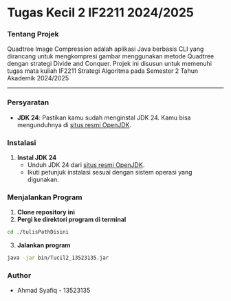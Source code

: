 # Tugas Kecil 2 IF2211 2024/2025

### Tentang Projek

Quadtree Image Compression adalah aplikasi Java berbasis CLI yang dirancang untuk mengkompresi gambar menggunakan metode Quadtree dengan strategi Divide and Conquer. Projek ini disusun untuk memenuhi tugas  mata kuliah IF2211 Strategi Algoritma pada Semester 2 Tahun Akademik 2024/2025

---
### Persyaratan
- **JDK 24**: Pastikan kamu sudah menginstal JDK 24. Kamu bisa mengunduhnya di [situs resmi OpenJDK](https://jdk.java.net/24/).

### Instalasi
1. **Instal JDK 24**
    - Unduh JDK 24 dari [situs resmi OpenJDK](https://jdk.java.net/24/).
    - Ikuti petunjuk instalasi sesuai dengan sistem operasi yang digunakan.

### Menjalankan Program
1. **Clone repository ini**
2. **Pergi ke direktori program di terminal**
```bash
cd ./tulisPathDisini
```
3. **Jalankan program**
```bash
java -jar bin/Tucil2_13523135.jar
```

### Author
- Ahmad Syafiq - 13523135

